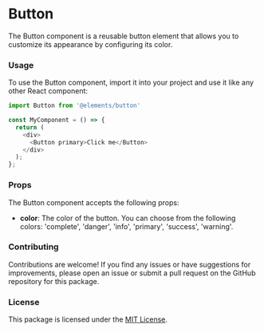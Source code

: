 # Button

The Button component is a reusable button element that allows you to customize its appearance by configuring its color.

### Usage

To use the Button component, import it into your project and use it like any other React component:

```js
import Button from '@elements/button'

const MyComponent = () => {
  return (
    <div>
      <Button primary>Click me</Button>
    </div>
  );
};
```

### Props

The Button component accepts the following props:

- **color**: The color of the button. You can choose from the following colors: 'complete', 'danger', 'info', 'primary', 'success', 'warning'.

### Contributing

Contributions are welcome! If you find any issues or have suggestions for improvements, please open an issue or submit a pull request on the GitHub repository for this package.

### License

This package is licensed under the [MIT License](https://opensource.org/licenses/MIT).
